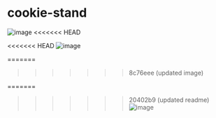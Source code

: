 # cookie-stand

![image](https://github.com/Jpauljonesii/cookie-stand/assets/131941162/01f927f8-ee6b-4411-8648-23e58763a902)
<<<<<<< HEAD

<<<<<<< HEAD
![image](https://github.com/Jpauljonesii/cookie-stand/assets/131941162/215ad885-f254-4bcc-8d25-bba5fc67c469)

=======
>>>>>>> 8c76eee (updated image)

=======
>>>>>>> 20402b9 (updated readme)
![image](https://github.com/Jpauljonesii/cookie-stand/assets/131941162/b6cd771d-1fac-4d41-9833-c62367147916)
